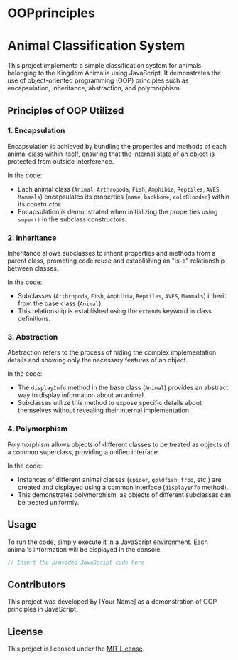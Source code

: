 # OOPprinciples

# Animal Classification System

This project implements a simple classification system for animals belonging to the Kingdom Animalia using JavaScript. It demonstrates the use of object-oriented programming (OOP) principles such as encapsulation, inheritance, abstraction, and polymorphism.

## Principles of OOP Utilized

### 1. Encapsulation

Encapsulation is achieved by bundling the properties and methods of each animal class within itself, ensuring that the internal state of an object is protected from outside interference.

In the code:
- Each animal class (`Animal`, `Arthropoda`, `Fish`, `Amphibia`, `Reptiles`, `AVES`, `Mammals`) encapsulates its properties (`name`, `backbone`, `coldBlooded`) within its constructor.
- Encapsulation is demonstrated when initializing the properties using `super()` in the subclass constructors.

### 2. Inheritance

Inheritance allows subclasses to inherit properties and methods from a parent class, promoting code reuse and establishing an "is-a" relationship between classes.

In the code:
- Subclasses (`Arthropoda`, `Fish`, `Amphibia`, `Reptiles`, `AVES`, `Mammals`) inherit from the base class (`Animal`).
- This relationship is established using the `extends` keyword in class definitions.

### 3. Abstraction

Abstraction refers to the process of hiding the complex implementation details and showing only the necessary features of an object.

In the code:
- The `displayInfo` method in the base class (`Animal`) provides an abstract way to display information about an animal.
- Subclasses utilize this method to expose specific details about themselves without revealing their internal implementation.

### 4. Polymorphism

Polymorphism allows objects of different classes to be treated as objects of a common superclass, providing a unified interface.

In the code:
- Instances of different animal classes (`spider`, `goldfish`, `frog`, etc.) are created and displayed using a common interface (`displayInfo` method).
- This demonstrates polymorphism, as objects of different subclasses can be treated uniformly.

## Usage

To run the code, simply execute it in a JavaScript environment. Each animal's information will be displayed in the console.

```javascript
// Insert the provided JavaScript code here
```

## Contributors

This project was developed by [Your Name] as a demonstration of OOP principles in JavaScript.

## License

This project is licensed under the [MIT License](LICENSE).
